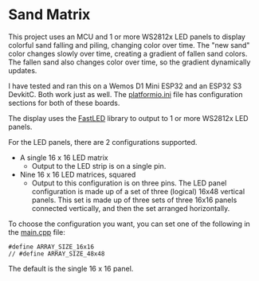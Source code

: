 # Sand Matrix

This project uses an MCU and 1 or more WS2812x LED panels to display colorful sand falling and piling, changing color over time. The "new sand" color changes slowly over time, creating a gradient of fallen sand colors. The fallen sand also changes color over time, so the gradient dynamically updates.

I have tested and ran this on a Wemos D1 Mini ESP32 and an ESP32 S3 DevkitC. Both work just as well. The [platformio.ini](platformio.ini) file has configuration sections for both of these boards.

The display uses the [FastLED](https://github.com/FastLED/FastLED) library to output to 1 or more WS2812x LED panels.
 
For the LED panels, there are 2 configurations supported.

- A single 16 x 16 LED matrix
  - Output to the LED strip is on a single pin.
- Nine 16 x 16 LED matrices, squared
  - Output to this configuration is on three pins. The LED panel configuration is made up of a set of three (logical) 16x48 vertical panels. This set is made up of three sets of three 16x16 panels connected vertically, and then the set arranged horizontally.

To choose the configuration you want, you can set one of the following in the [main.cpp](src/main.cpp) file:
```
#define ARRAY_SIZE_16x16
// #define ARRAY_SIZE_48x48
```

The default is the single 16 x 16 panel.
